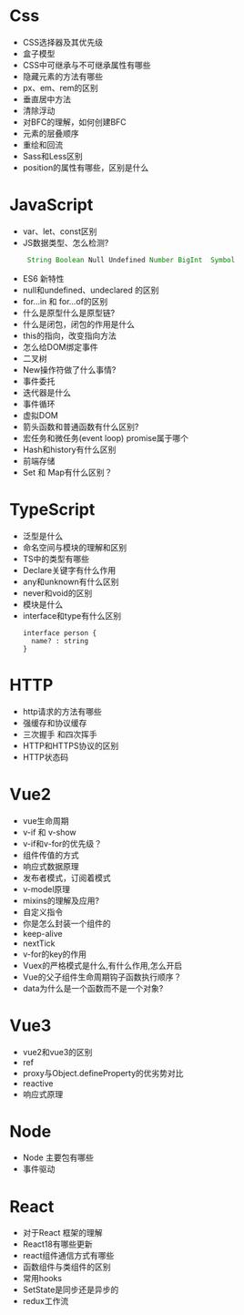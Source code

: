 Css
=========
- CSS选择器及其优先级
- 盒子模型
- CSS中可继承与不可继承属性有哪些
- 隐藏元素的方法有哪些
- px、em、rem的区别
- 垂直居中方法
- 清除浮动
- 对BFC的理解，如何创建BFC
- 元素的层叠顺序
- 重绘和回流
- Sass和Less区别
- position的属性有哪些，区别是什么

JavaScript
=========

- var、let、const区别
- JS数据类型、怎么检测?
  ```js
   String Boolean Null Undefined Number BigInt  Symbol
  ```
- ES6 新特性
- null和undefined、undeclared 的区别
- for...in 和 for...of的区别
- 什么是原型什么是原型链?
- 什么是闭包，闭包的作用是什么
- this的指向，改变指向方法
- 怎么给DOM绑定事件
- 二叉树
- New操作符做了什么事情?
- 事件委托
- 迭代器是什么
- 事件循环
- 虚拟DOM
- 箭头函数和普通函数有什么区别?
- 宏任务和微任务(event loop) promise属于哪个
- Hash和history有什么区别
- 前端存储
- Set 和 Map有什么区别？

TypeScript
=========
- 泛型是什么
- 命名空间与模块的理解和区别
- TS中的类型有哪些
- Declare关键字有什么作用
- any和unknown有什么区别
- never和void的区别
- 模块是什么
- interface和type有什么区别
  ```TS
  interface person {
    name? : string
  }
  ```

HTTP
=========
- http请求的方法有哪些
- 强缓存和协议缓存
- 三次握手 和四次挥手
- HTTP和HTTPS协议的区别
- HTTP状态码

Vue2
=========
- vue生命周期
- v-if 和 v-show
- v-if和v-for的优先级？
- 组件传值的方式
- 响应式数据原理
- 发布者模式，订阅着模式
- v-model原理
- mixins的理解及应用?
- 自定义指令
- 你是怎么封装一个组件的
- keep-alive
- nextTick
- v-for的key的作用
- Vuex的严格模式是什么,有什么作用,怎么开启
- Vue的父子组件生命周期钩子函数执行顺序？
- data为什么是一个函数而不是一个对象?

Vue3
=========
- vue2和vue3的区别
- ref
- proxy与Object.defineProperty的优劣势对比
- reactive
- 响应式原理

Node
=========
- Node 主要包有哪些
- 事件驱动

React
=========
- 对于React 框架的理解
- React18有哪些更新
- react组件通信方式有哪些
- 函数组件与类组件的区别
- 常用hooks
- SetState是同步还是异步的
- redux工作流


